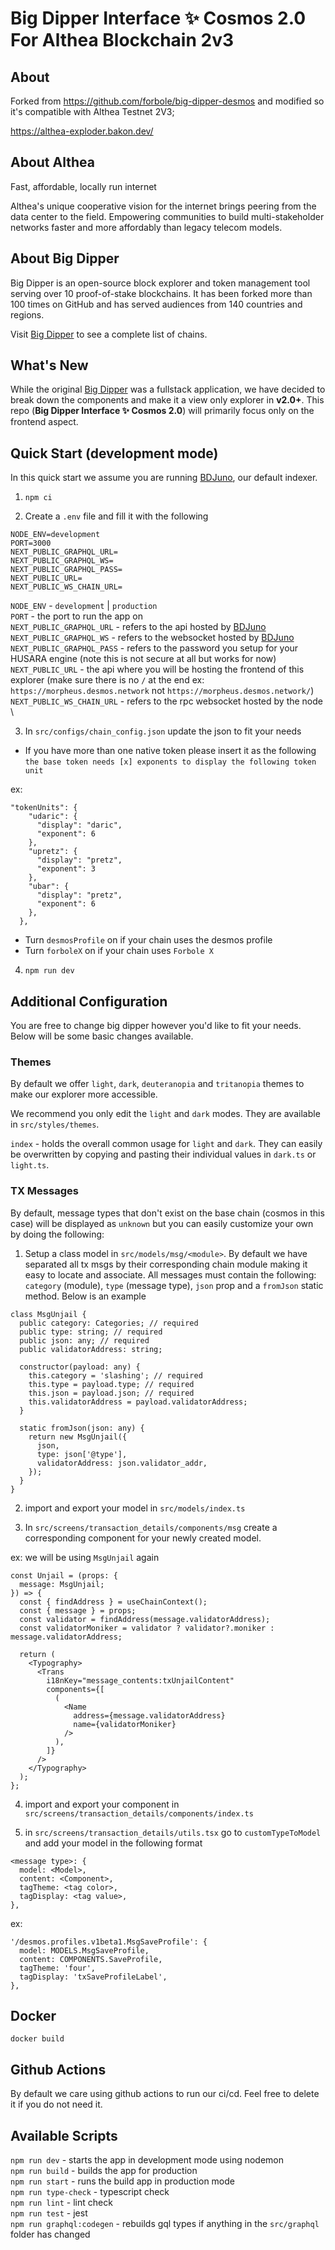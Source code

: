 # Big Dipper Interface ✨ Cosmos 2.0 For Althea Blockchain 2v3


## About
Forked from https://github.com/forbole/big-dipper-desmos and modified so it's compatible with Althea Testnet 2V3;

https://althea-exploder.bakon.dev/

## About Althea
Fast, affordable, locally run internet

Althea's unique cooperative vision for the internet brings peering from the data center to the field. Empowering communities to build multi-stakeholder networks faster and more affordably than legacy telecom models. 

## About Big Dipper
Big Dipper is an open-source block explorer and token management tool serving over 10 proof-of-stake blockchains. It has been forked more than 100 times on GitHub and has served audiences from 140 countries and regions.

Visit [Big Dipper](https://bigdipper.live/) to see a complete list of chains.

## What's New
While the original [Big Dipper](https://github.com/forbole/big-dipper) was a fullstack application, we have decided to break down the components and make it a view only explorer in **v2.0+**. This repo (**Big Dipper Interface ✨ Cosmos 2.0**) will primarily focus only on the frontend aspect.

## Quick Start (development mode)
In this quick start we assume you are running [BDJuno](https://github.com/forbole/bdjuno), our default indexer.

1) `npm ci`

2) Create a `.env` file and fill it with the following

```
NODE_ENV=development
PORT=3000
NEXT_PUBLIC_GRAPHQL_URL=
NEXT_PUBLIC_GRAPHQL_WS=
NEXT_PUBLIC_GRAPHQL_PASS=
NEXT_PUBLIC_URL=
NEXT_PUBLIC_WS_CHAIN_URL=
```

`NODE_ENV` - `development` | `production` \
`PORT` - the port to run the app on \
`NEXT_PUBLIC_GRAPHQL_URL` - refers to the api hosted by [BDJuno](https://github.com/forbole/bdjuno) \
`NEXT_PUBLIC_GRAPHQL_WS` - refers to the websocket hosted by [BDJuno](https://github.com/forbole/bdjuno) \
`NEXT_PUBLIC_GRAPHQL_PASS` - refers to the password you setup for your HUSARA engine (note this is not secure at all but works for now) \
`NEXT_PUBLIC_URL` - the api where you will be hosting the frontend of this explorer (make sure there is no `/` at the end ex: `https://morpheus.desmos.network` not `https://morpheus.desmos.network/`) \
`NEXT_PUBLIC_WS_CHAIN_URL` - refers to the rpc websocket hosted by the node \

3) In `src/configs/chain_config.json` update the json to fit your needs

- If you have more than one native token please insert it as the following `the base token needs [x] exponents to display the following token unit`

ex:
```
"tokenUnits": {
    "udaric": {
      "display": "daric",
      "exponent": 6
    },
    "upretz": {
      "display": "pretz",
      "exponent": 3
    },
    "ubar": {
      "display": "pretz",
      "exponent": 6
    },
  },
```

- Turn `desmosProfile` on if your chain uses the desmos profile
- Turn `forboleX` on if your chain uses `Forbole X`

4) `npm run dev`

## Additional Configuration
You are free to change big dipper however you'd like to fit your needs. Below will be some basic changes available.

### Themes
By default we offer `light`, `dark`, `deuteranopia` and `tritanopia` themes to make our explorer more accessible.

We recommend you only edit the `light` and `dark` modes. They are available in `src/styles/themes`.

`index` - holds the overall common usage for `light` and `dark`. They can easily be overwritten by copying and pasting their individual values in `dark.ts` or `light.ts`.

### TX Messages
By default, message types that don't exist on the base chain (cosmos in this case) will be displayed as `unknown` but you can easily customize your own by doing the following:

1) Setup a class model in `src/models/msg/<module>`. By default we have separated all tx msgs by their corresponding chain module making it easy to locate and associate. All messages must contain the following: `category` (module), `type` (message type), `json` prop and a `fromJson` static method. Below is an example

```
class MsgUnjail {
  public category: Categories; // required
  public type: string; // required
  public json: any; // required
  public validatorAddress: string;

  constructor(payload: any) {
    this.category = 'slashing'; // required
    this.type = payload.type; // required
    this.json = payload.json; // required
    this.validatorAddress = payload.validatorAddress;
  }

  static fromJson(json: any) {
    return new MsgUnjail({
      json,
      type: json['@type'],
      validatorAddress: json.validator_addr,
    });
  }
}
```

2. import and export your model in `src/models/index.ts`

3. In `src/screens/transaction_details/components/msg` create a corresponding component for your newly created model.

ex: we will be using `MsgUnjail` again

```
const Unjail = (props: {
  message: MsgUnjail;
}) => {
  const { findAddress } = useChainContext();
  const { message } = props;
  const validator = findAddress(message.validatorAddress);
  const validatorMoniker = validator ? validator?.moniker : message.validatorAddress;

  return (
    <Typography>
      <Trans
        i18nKey="message_contents:txUnjailContent"
        components={[
          (
            <Name
              address={message.validatorAddress}
              name={validatorMoniker}
            />
          ),
        ]}
      />
    </Typography>
  );
};
```

4. import and export your component in `src/screens/transaction_details/components/index.ts`

5. in `src/screens/transaction_details/utils.tsx` go to `customTypeToModel` and add your model in the following format

```
<message type>: {
  model: <Model>,
  content: <Component>,
  tagTheme: <tag color>,
  tagDisplay: <tag value>,
},
```

ex:
```
'/desmos.profiles.v1beta1.MsgSaveProfile': {
  model: MODELS.MsgSaveProfile,
  content: COMPONENTS.SaveProfile,
  tagTheme: 'four',
  tagDisplay: 'txSaveProfileLabel',
},
```

## Docker
`docker build`

## Github Actions
By default we care using github actions to run our ci/cd. Feel free to delete it if you do not need it.

## Available Scripts

`npm run dev` - starts the app in development mode using nodemon \
`npm run build` - builds the app for production \
`npm run start` - runs the build app in production mode \
`npm run type-check` - typescript check \
`npm run lint` - lint check \
`npm run test` - jest \
`npm run graphql:codegen` - rebuilds gql types if anything in the `src/graphql` folder has changed

